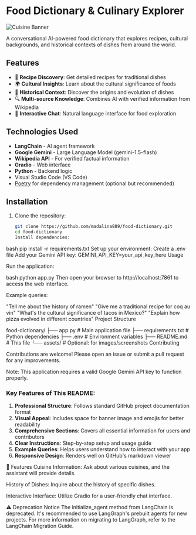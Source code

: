 # Food Dictionary & Culinary Explorer

![Cuisine Banner](https://slofoodbank.org/wp-content/uploads/2023/07/Food-as-Culture.png) <!-- Replace with actual image -->

A conversational AI-powered food dictionary that explores recipes, cultural backgrounds, and historical contexts of dishes from around the world.

## Features

- 🍲 **Recipe Discovery**: Get detailed recipes for traditional dishes
- 🌍 **Cultural Insights**: Learn about the cultural significance of foods
- 📜 **Historical Context**: Discover the origins and evolution of dishes
- 🔍 **Multi-source Knowledge**: Combines AI with verified information from Wikipedia
- 💬 **Interactive Chat**: Natural language interface for food exploration

## Technologies Used

- **LangChain** - AI agent framework
- **Google Gemini** - Large Language Model (gemini-1.5-flash)
- **Wikipedia API** - For verified factual information
- **Gradio** - Web interface
- **Python** - Backend logic
- Visual Studio Code (VS Code)
- [Poetry](https://python-poetry.org/) for dependency management (optional but recommended)


## Installation

1. Clone the repository:
   ```bash
   git clone https://github.com/madalina889/food-dictionary.git
   cd food-dictionary
   Install dependencies:
bash
pip install -r requirements.txt
Set up your environment:
Create a .env file
Add your Gemini API key:
GEMINI_API_KEY=your_api_key_here
Usage

Run the application:

bash
python app.py
Then open your browser to http://localhost:7861 to access the web interface.

Example queries:

"Tell me about the history of ramen"
"Give me a traditional recipe for coq au vin"
"What's the cultural significance of tacos in Mexico?"
"Explain how pizza evolved in different countries"
Project Structure

food-dictionary/
├── app.py                # Main application file
├── requirements.txt      # Python dependencies
├── .env                  # Environment variables
├── README.md             # This file
└── assets/               # Optional: for images/screenshots
Contributing

Contributions are welcome! Please open an issue or submit a pull request for any improvements.

Note: This application requires a valid Google Gemini API key to function properly.


### Key Features of This README:

1. **Professional Structure**: Follows standard GitHub project documentation format
2. **Visual Appeal**: Includes space for banner image and emojis for better readability
3. **Comprehensive Sections**: Covers all essential information for users and contributors
4. **Clear Instructions**: Step-by-step setup and usage guide
5. **Example Queries**: Helps users understand how to interact with your app
6. **Responsive Design**: Renders well on GitHub's markdown viewer

🧠 Features
Cuisine Information: Ask about various cuisines, and the assistant will provide details.

History of Dishes: Inquire about the history of specific dishes.

Interactive Interface: Utilize Gradio for a user-friendly chat interface.

⚠️ Deprecation Notice
The initialize_agent method from LangChain is deprecated. It's recommended to use LangGraph's prebuilt agents for new projects. For more information on migrating to LangGraph, refer to the LangChain Migration Guide.

